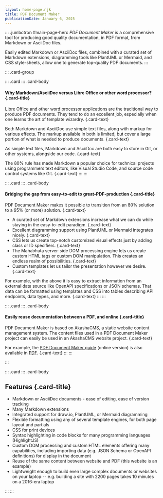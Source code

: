 ```yaml
---
layout: home-page.njk
title: PDF Document Maker
publicationDate: January 6, 2025
---
```


::: .jumbotron #main-page-hero
_PDF Document Maker_ is a comprehensive tool for producing good quality documentation, in PDF format, from Markdown or AsciiDoc files.

Easily edited Markdown or AsciiDoc files, combined with a curated set of Markdown extensions, diagramming tools like PlantUML or Mermaid, and CSS style-sheets, allow one to generate top-quality PDF documents.
:::


::: .card-group

::: .card
::: .card-body
#### Why Markdown/AsciiDoc versus Libre Office or other word processor? {.card-title}

Libre Office and other word processor applications are the traditional way to produce PDF documents.  They tend to do an excellent job, especially when one learns the art of template wizardry. {.card-text}

Both Markdown and AsciiDoc use simple text files, along with markup for various effects.  The markup available in both is limited, but cover a large portion of what is needed to produce documents. {.card-text}

As simple text files, Markdown and AsciiDoc are both easy to store in Git, or other systems, alongside our code. {.card-text}

The 80% rule has made Markdown a popular choice for technical projects using programmers text editors, like Visual Studio Code, and source code control systems like Git. {.card-text}
:::
:::


::: .card
::: .card-body
#### Bridging the gap from easy-to-edit to great-PDF-production {.card-title}

PDF Document Maker makes it possible to transition from an 80% solution to a 95% (or more) solution. {.card-text}

* A curated set of Markdown extensions increase what we can do while staying in the easy-to-edit paradigm. {.card-text}
* Excellent diagramming support using PlantUML or Mermaid integrates nicely. {.card-text}
* CSS lets us create top-notch customized visual effects just by adding class or ID specifiers. {.card-text}
* The Mahabhuta server-side DOM processing engine lets us create custom HTML tags or custom DOM manipulation. This creates an endless realm of possibilities. {.card-text}
* Custom templates let us tailor the presentation however we desire. {.card-text}

For example, with the above it is easy to extract information from an external data source like OpenAPI specifications or JSON schemas.  That data can be formatted using templates and CSS into tables describing API endpoints, data types, and more. {.card-text}
:::
:::

::: .card
::: .card-body
#### Easily reuse documentation between a PDF, and online {.card-title}

PDF Document Maker is based on AkashaCMS, a static website content management system.  The content files used in a PDF Document Maker project can easily be used in an AkashaCMS website project. {.card-text}

For example, the [PDF Document Maker guide](./guide/guide.html) (online version) is also available in [PDF](./guide/guide.pdf). {.card-text}
:::
:::

:::


::: .card
::: .card-body

## Features {.card-title}

<ul class="list-group list-group-flush">
<li class="list-group-item">Markdown or AsciiDoc documents - ease of editing, ease of version tracking</li>
<li class="list-group-item">Many Markdown extensions</li>
<li class="list-group-item">Integrated support for draw<i>.</i>io, PlantUML, or Mermaid diagramming</li>
<li class="list-group-item">Flexible formatting using any of several template engines, for both page layout and partials</li>
<li class="list-group-item">CSS for print devices</li>
<li class="list-group-item">Syntax highlighting in code blocks for many programming languages (HighlightJS)</li>
<li class="list-group-item">Custom DOM processing and custom HTML elements offering many capabilities, including importing data (e.g. JSON Schema or OpenAPI definitions) for display in the document</li>
<li class="list-group-item">Reuse of the same content between website and PDF (this website is an example)</li>
<li class="list-group-item">Lightweight enough to build even large complex documents or websites on your laptop -- e.g. building a site with 2200 pages takes 10 minutes on a 2016-era laptop</li>
</ul>

:::
:::